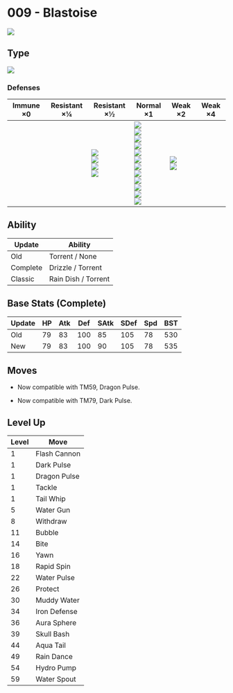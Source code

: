 # 009 - Blastoise
![][009]

## Type

![][water]

### Defenses

Immune ×0 | Resistant ×¼ | Resistant ×½                                          | Normal ×1                                                                                                                                                                      | Weak ×2                         | Weak ×4
---       | ---          | ---                                                   | ---                                                                                                                                                                            | ---                             | ---
&nbsp;    | &nbsp;       | ![][steel]<br>![][fire]<br>![][water]<br>![][ice]<br> | ![][normal]<br>![][fighting]<br>![][flying]<br>![][poison]<br>![][ground]<br>![][rock]<br>![][bug]<br>![][ghost]<br>![][psychic]<br>![][dragon]<br>![][dark]<br>![][fairy]<br> | ![][grass]<br>![][electric]<br> | &nbsp;

## Ability

Update   | Ability
---      | ---
Old      | Torrent / None
Complete | Drizzle / Torrent
Classic  | Rain Dish / Torrent

## Base Stats (Complete)

Update | HP  | Atk | Def | SAtk | SDef | Spd | BST
---    | --- | --- | --- | ---  | ---  | --- | ---
Old    | 79  | 83  | 100 | 85   | 105  | 78  | 530
New    | 79  | 83  | 100 | 90   | 105  | 78  | 535

## Moves

 - Now compatible with TM59, Dragon Pulse.

 - Now compatible with TM79, Dark Pulse.

## Level Up

Level | Move
---   | ---
1     | Flash Cannon
1     | Dark Pulse
1     | Dragon Pulse
1     | Tackle
1     | Tail Whip
5     | Water Gun
8     | Withdraw
11    | Bubble
14    | Bite
16    | Yawn
18    | Rapid Spin
22    | Water Pulse
26    | Protect
30    | Muddy Water
34    | Iron Defense
36    | Aura Sphere
39    | Skull Bash
44    | Aqua Tail
49    | Rain Dance
54    | Hydro Pump
59    | Water Spout

[009]: ../img/pokemon/009.png
[normal]: ../img/types/normal.png
[fire]: ../img/types/fire.png
[fighting]: ../img/types/fighting.png
[water]: ../img/types/water.png
[flying]: ../img/types/flying.png
[grass]: ../img/types/grass.png
[poison]: ../img/types/poison.png
[electric]: ../img/types/electric.png
[ground]: ../img/types/ground.png
[psychic]: ../img/types/psychic.png
[rock]: ../img/types/rock.png
[ice]: ../img/types/ice.png
[bug]: ../img/types/bug.png
[dragon]: ../img/types/dragon.png
[ghost]: ../img/types/ghost.png
[dark]: ../img/types/dark.png
[steel]: ../img/types/steel.png
[fairy]: ../img/types/fairy.png
